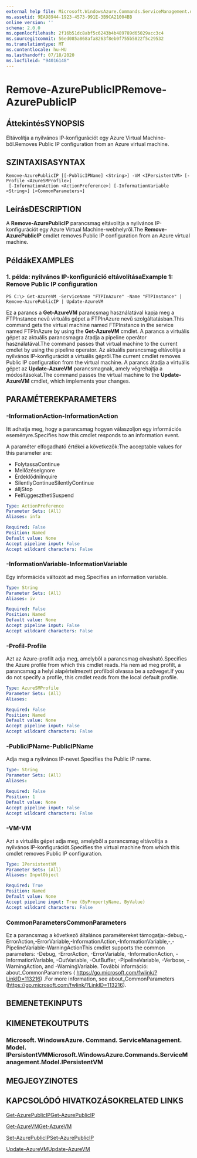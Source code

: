 ```yaml
---
external help file: Microsoft.WindowsAzure.Commands.ServiceManagement.dll-Help.xml
ms.assetid: 9EA98944-1923-4573-991E-3B9CA21004BB
online version: ''
schema: 2.0.0
ms.openlocfilehash: 2f16b51dc8abf5c6243b4b489789d65029acc3c4
ms.sourcegitcommit: 56ed085a868afa8263f8eb0f755b5822f5c29532
ms.translationtype: MT
ms.contentlocale: hu-HU
ms.lasthandoff: 07/18/2020
ms.locfileid: "94016148"
---
```

# <span data-ttu-id="e96a4-101">Remove-AzurePublicIP</span><span class="sxs-lookup"><span data-stu-id="e96a4-101">Remove-AzurePublicIP</span></span>

## <span data-ttu-id="e96a4-102">Áttekintés</span><span class="sxs-lookup"><span data-stu-id="e96a4-102">SYNOPSIS</span></span>
<span data-ttu-id="e96a4-103">Eltávolítja a nyilvános IP-konfigurációt egy Azure Virtual Machine-ből.</span><span class="sxs-lookup"><span data-stu-id="e96a4-103">Removes Public IP configuration from an Azure virtual machine.</span></span>

## <span data-ttu-id="e96a4-104">SZINTAXISA</span><span class="sxs-lookup"><span data-stu-id="e96a4-104">SYNTAX</span></span>

```
Remove-AzurePublicIP [[-PublicIPName] <String>] -VM <IPersistentVM> [-Profile <AzureSMProfile>]
 [-InformationAction <ActionPreference>] [-InformationVariable <String>] [<CommonParameters>]
```

## <span data-ttu-id="e96a4-105">Leírás</span><span class="sxs-lookup"><span data-stu-id="e96a4-105">DESCRIPTION</span></span>
<span data-ttu-id="e96a4-106">A **Remove-AzurePublicIP** parancsmag eltávolítja a nyilvános IP-konfigurációt egy Azure Virtual Machine-webhelyről.</span><span class="sxs-lookup"><span data-stu-id="e96a4-106">The **Remove-AzurePublicIP** cmdlet removes Public IP configuration from an Azure virtual machine.</span></span>

## <span data-ttu-id="e96a4-107">Példák</span><span class="sxs-lookup"><span data-stu-id="e96a4-107">EXAMPLES</span></span>

### <span data-ttu-id="e96a4-108">1. példa: nyilvános IP-konfiguráció eltávolítása</span><span class="sxs-lookup"><span data-stu-id="e96a4-108">Example 1: Remove Public IP configuration</span></span>
```
PS C:\> Get-AzureVM -ServiceName "FTPInAzure" -Name "FTPInstance" | Remove-AzurePublicIP | Update-AzureVM
```

<span data-ttu-id="e96a4-109">Ez a parancs a **Get-AzureVM** parancsmag használatával kapja meg a FTPInstance nevű virtuális gépet a FTPInAzure nevű szolgáltatásban.</span><span class="sxs-lookup"><span data-stu-id="e96a4-109">This command gets the virtual machine named FTPInstance in the service named FTPInAzure by using the **Get-AzureVM** cmdlet.</span></span>
<span data-ttu-id="e96a4-110">A parancs a virtuális gépet az aktuális parancsmagra átadja a pipeline operátor használatával.</span><span class="sxs-lookup"><span data-stu-id="e96a4-110">The command passes that virtual machine to the current cmdlet by using the pipeline operator.</span></span>
<span data-ttu-id="e96a4-111">Az aktuális parancsmag eltávolítja a nyilvános IP-konfigurációt a virtuális gépről.</span><span class="sxs-lookup"><span data-stu-id="e96a4-111">The current cmdlet removes Public IP configuration from the virtual machine.</span></span>
<span data-ttu-id="e96a4-112">A parancs átadja a virtuális gépet az **Update-AzureVM** parancsmagnak, amely végrehajtja a módosításokat.</span><span class="sxs-lookup"><span data-stu-id="e96a4-112">The command passes the virtual machine to the **Update-AzureVM** cmdlet, which implements your changes.</span></span>

## <span data-ttu-id="e96a4-113">PARAMÉTEREK</span><span class="sxs-lookup"><span data-stu-id="e96a4-113">PARAMETERS</span></span>

### <span data-ttu-id="e96a4-114">-InformationAction</span><span class="sxs-lookup"><span data-stu-id="e96a4-114">-InformationAction</span></span>
<span data-ttu-id="e96a4-115">Itt adhatja meg, hogy a parancsmag hogyan válaszoljon egy információs eseményre.</span><span class="sxs-lookup"><span data-stu-id="e96a4-115">Specifies how this cmdlet responds to an information event.</span></span>

<span data-ttu-id="e96a4-116">A paraméter elfogadható értékei a következők:</span><span class="sxs-lookup"><span data-stu-id="e96a4-116">The acceptable values for this parameter are:</span></span>

- <span data-ttu-id="e96a4-117">Folytassa</span><span class="sxs-lookup"><span data-stu-id="e96a4-117">Continue</span></span>
- <span data-ttu-id="e96a4-118">Mellőzése</span><span class="sxs-lookup"><span data-stu-id="e96a4-118">Ignore</span></span>
- <span data-ttu-id="e96a4-119">Érdeklődni</span><span class="sxs-lookup"><span data-stu-id="e96a4-119">Inquire</span></span>
- <span data-ttu-id="e96a4-120">SilentlyContinue</span><span class="sxs-lookup"><span data-stu-id="e96a4-120">SilentlyContinue</span></span>
- <span data-ttu-id="e96a4-121">állj</span><span class="sxs-lookup"><span data-stu-id="e96a4-121">Stop</span></span>
- <span data-ttu-id="e96a4-122">Felfüggesztheti</span><span class="sxs-lookup"><span data-stu-id="e96a4-122">Suspend</span></span>

```yaml
Type: ActionPreference
Parameter Sets: (All)
Aliases: infa

Required: False
Position: Named
Default value: None
Accept pipeline input: False
Accept wildcard characters: False
```

### <span data-ttu-id="e96a4-123">-InformationVariable</span><span class="sxs-lookup"><span data-stu-id="e96a4-123">-InformationVariable</span></span>
<span data-ttu-id="e96a4-124">Egy információs változót ad meg.</span><span class="sxs-lookup"><span data-stu-id="e96a4-124">Specifies an information variable.</span></span>

```yaml
Type: String
Parameter Sets: (All)
Aliases: iv

Required: False
Position: Named
Default value: None
Accept pipeline input: False
Accept wildcard characters: False
```

### <span data-ttu-id="e96a4-125">-Profil</span><span class="sxs-lookup"><span data-stu-id="e96a4-125">-Profile</span></span>
<span data-ttu-id="e96a4-126">Azt az Azure-profilt adja meg, amelyből a parancsmag olvasható.</span><span class="sxs-lookup"><span data-stu-id="e96a4-126">Specifies the Azure profile from which this cmdlet reads.</span></span>
<span data-ttu-id="e96a4-127">Ha nem ad meg profilt, a parancsmag a helyi alapértelmezett profilból olvassa be a szöveget.</span><span class="sxs-lookup"><span data-stu-id="e96a4-127">If you do not specify a profile, this cmdlet reads from the local default profile.</span></span>

```yaml
Type: AzureSMProfile
Parameter Sets: (All)
Aliases: 

Required: False
Position: Named
Default value: None
Accept pipeline input: False
Accept wildcard characters: False
```

### <span data-ttu-id="e96a4-128">-PublicIPName</span><span class="sxs-lookup"><span data-stu-id="e96a4-128">-PublicIPName</span></span>
<span data-ttu-id="e96a4-129">Adja meg a nyilvános IP-nevet.</span><span class="sxs-lookup"><span data-stu-id="e96a4-129">Specifies the Public IP name.</span></span>

```yaml
Type: String
Parameter Sets: (All)
Aliases: 

Required: False
Position: 1
Default value: None
Accept pipeline input: False
Accept wildcard characters: False
```

### <span data-ttu-id="e96a4-130">-VM</span><span class="sxs-lookup"><span data-stu-id="e96a4-130">-VM</span></span>
<span data-ttu-id="e96a4-131">Azt a virtuális gépet adja meg, amelyből a parancsmag eltávolítja a nyilvános IP-konfigurációt.</span><span class="sxs-lookup"><span data-stu-id="e96a4-131">Specifies the virtual machine from which this cmdlet removes Public IP configuration.</span></span>

```yaml
Type: IPersistentVM
Parameter Sets: (All)
Aliases: InputObject

Required: True
Position: Named
Default value: None
Accept pipeline input: True (ByPropertyName, ByValue)
Accept wildcard characters: False
```

### <span data-ttu-id="e96a4-132">CommonParameters</span><span class="sxs-lookup"><span data-stu-id="e96a4-132">CommonParameters</span></span>
<span data-ttu-id="e96a4-133">Ez a parancsmag a következő általános paramétereket támogatja:-debug,-ErrorAction,-ErrorVariable,-InformationAction,-InformationVariable,-,-PipelineVariable-WarningAction</span><span class="sxs-lookup"><span data-stu-id="e96a4-133">This cmdlet supports the common parameters: -Debug, -ErrorAction, -ErrorVariable, -InformationAction, -InformationVariable, -OutVariable, -OutBuffer, -PipelineVariable, -Verbose, -WarningAction, and -WarningVariable.</span></span> <span data-ttu-id="e96a4-134">További információ: about_CommonParameters ( https://go.microsoft.com/fwlink/?LinkID=113216) .</span><span class="sxs-lookup"><span data-stu-id="e96a4-134">For more information, see about_CommonParameters (https://go.microsoft.com/fwlink/?LinkID=113216).</span></span>

## <span data-ttu-id="e96a4-135">BEMENETEK</span><span class="sxs-lookup"><span data-stu-id="e96a4-135">INPUTS</span></span>

## <span data-ttu-id="e96a4-136">KIMENETEK</span><span class="sxs-lookup"><span data-stu-id="e96a4-136">OUTPUTS</span></span>

### <span data-ttu-id="e96a4-137">Microsoft. WindowsAzure. Command. ServiceManagement. Model. IPersistentVM</span><span class="sxs-lookup"><span data-stu-id="e96a4-137">Microsoft.WindowsAzure.Commands.ServiceManagement.Model.IPersistentVM</span></span>

## <span data-ttu-id="e96a4-138">MEGJEGYZI</span><span class="sxs-lookup"><span data-stu-id="e96a4-138">NOTES</span></span>

## <span data-ttu-id="e96a4-139">KAPCSOLÓDÓ HIVATKOZÁSOK</span><span class="sxs-lookup"><span data-stu-id="e96a4-139">RELATED LINKS</span></span>

[<span data-ttu-id="e96a4-140">Get-AzurePublicIP</span><span class="sxs-lookup"><span data-stu-id="e96a4-140">Get-AzurePublicIP</span></span>](./Get-AzurePublicIP.md)

[<span data-ttu-id="e96a4-141">Get-AzureVM</span><span class="sxs-lookup"><span data-stu-id="e96a4-141">Get-AzureVM</span></span>](./Get-AzureVM.md)

[<span data-ttu-id="e96a4-142">Set-AzurePublicIP</span><span class="sxs-lookup"><span data-stu-id="e96a4-142">Set-AzurePublicIP</span></span>](./Set-AzurePublicIP.md)

[<span data-ttu-id="e96a4-143">Update-AzureVM</span><span class="sxs-lookup"><span data-stu-id="e96a4-143">Update-AzureVM</span></span>](./Update-AzureVM.md)


